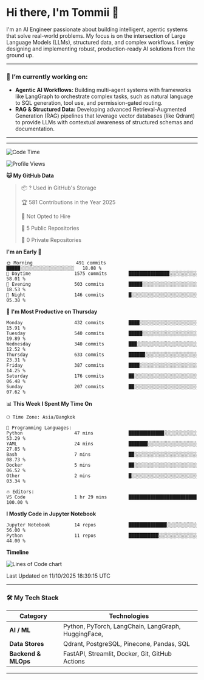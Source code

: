 # Hi there, I'm Tommii 👋

I'm an AI Engineer passionate about building intelligent, agentic systems that solve real-world problems. My focus is on the intersection of Large Language Models (LLMs), structured data, and complex workflows. I enjoy designing and implementing robust, production-ready AI solutions from the ground up.

---

### 🔭 I’m currently working on:

- **Agentic AI Workflows:** Building multi-agent systems with frameworks like LangGraph to orchestrate complex tasks, such as natural language to SQL generation, tool use, and permission-gated routing.
- **RAG & Structured Data:** Developing advanced Retrieval-Augmented Generation (RAG) pipelines that leverage vector databases (like Qdrant) to provide LLMs with contextual awareness of structured schemas and documentation.
---

---
<!--START_SECTION:waka-->
![Code Time](http://img.shields.io/badge/Code%20Time-11%20hrs%2044%20mins-blue)

![Profile Views](http://img.shields.io/badge/Profile%20Views-0-blue)

**🐱 My GitHub Data** 

> 📦 ? Used in GitHub's Storage 
 > 
> 🏆 581 Contributions in the Year 2025
 > 
> 🚫 Not Opted to Hire
 > 
> 📜 5 Public Repositories 
 > 
> 🔑 0 Private Repositories 
 > 
**I'm an Early 🐤** 

```text
🌞 Morning                491 commits         █████░░░░░░░░░░░░░░░░░░░░   18.08 % 
🌆 Daytime                1575 commits        ███████████████░░░░░░░░░░   58.01 % 
🌃 Evening                503 commits         █████░░░░░░░░░░░░░░░░░░░░   18.53 % 
🌙 Night                  146 commits         █░░░░░░░░░░░░░░░░░░░░░░░░   05.38 % 
```
📅 **I'm Most Productive on Thursday** 

```text
Monday                   432 commits         ████░░░░░░░░░░░░░░░░░░░░░   15.91 % 
Tuesday                  540 commits         █████░░░░░░░░░░░░░░░░░░░░   19.89 % 
Wednesday                340 commits         ███░░░░░░░░░░░░░░░░░░░░░░   12.52 % 
Thursday                 633 commits         ██████░░░░░░░░░░░░░░░░░░░   23.31 % 
Friday                   387 commits         ████░░░░░░░░░░░░░░░░░░░░░   14.25 % 
Saturday                 176 commits         ██░░░░░░░░░░░░░░░░░░░░░░░   06.48 % 
Sunday                   207 commits         ██░░░░░░░░░░░░░░░░░░░░░░░   07.62 % 
```


📊 **This Week I Spent My Time On** 

```text
🕑︎ Time Zone: Asia/Bangkok

💬 Programming Languages: 
Python                   47 mins             █████████████░░░░░░░░░░░░   53.29 % 
YAML                     24 mins             ███████░░░░░░░░░░░░░░░░░░   27.85 % 
Bash                     7 mins              ██░░░░░░░░░░░░░░░░░░░░░░░   08.73 % 
Docker                   5 mins              ██░░░░░░░░░░░░░░░░░░░░░░░   06.52 % 
Other                    2 mins              █░░░░░░░░░░░░░░░░░░░░░░░░   03.34 % 

🔥 Editors: 
VS Code                  1 hr 29 mins        █████████████████████████   100.00 % 
```

**I Mostly Code in Jupyter Notebook** 

```text
Jupyter Notebook         14 repos            ██████████████░░░░░░░░░░░   56.00 % 
Python                   11 repos            ███████████░░░░░░░░░░░░░░   44.00 % 
```



**Timeline**

![Lines of Code chart](https://raw.githubusercontent.com/tommyA8/tommyA8/main/assets/bar_graph.png)


 Last Updated on 11/10/2025 18:39:15 UTC
<!--END_SECTION:waka-->
---
### 🛠️ My Tech Stack

| Category | Technologies |
| --- | --- |
| **AI / ML** | Python, PyTorch, LangChain, LangGraph, HuggingFace, |
| **Data Stores** | Qdrant, PostgreSQL, Pinecone, Pandas, SQL |
| **Backend & MLOps** | FastAPI, Streamlit, Docker, Git, GitHub Actions |

---
